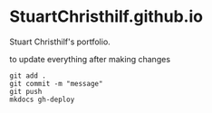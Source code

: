 # StuartChristhilf.github.io
Stuart Christhilf's portfolio.

to update everything after making changes

```
git add .
git commit -m "message"
git push
mkdocs gh-deploy
```




